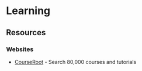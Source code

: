 # Learning

## Resources

### Websites

* [CourseRoot](https://courseroot.com/) - Search 80,000 courses and tutorials

